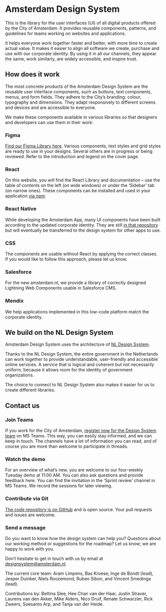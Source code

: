 <!-- @license CC0-1.0 -->

# Amsterdam Design System

This is the library for the user interfaces (UI) of all digital products offered by the City of Amsterdam.
It provides reusable components, patterns, and guidelines for teams working on websites and applications.

It helps everyone work together faster and better, with more time to create actual value.
It makes it easier to align all software we create, purchase and use with our corporate identity.
By using it in all our channels, they appear the same, work similarly, are widely accessible, and inspire trust.

## How does it work

The most concrete products of the Amsterdam Design System are the reusable user interface components, such as buttons, text components, menus, and form fields.
They adhere to the City’s branding: colour, typography and dimensions.
They adapt responsively to different screens and devices and are accessible to everyone.

We make these components available in various libraries so that designers and developers can use them in their work:

### Figma

[Find our Figma Library here](https://www.figma.com/file/9IGm6IdPUYizBNGsUnueBd/Amsterdam-Design-System?type=design&node-id=2927%3A29177&mode=design&t=6KlrHnKkHU2uZ9s9-1).
Various components, text styles and grid styles are ready to use in your designs.
Several others are in progress or being reviewed.
Refer to the introduction and legend on the cover page.

### React

On this website, you will find the React Library and documentation – use the table of contents on the left (on wide windows) or under the ‘Sidebar’ tab (on narrow ones).
These components can be installed and used in your application [via npm](https://www.npmjs.com/search?q=%40amsterdam%2Fdesign-system).

### React Native

While developing the Amsterdam App, many UI components have been built according to the updated corporate identity.
They are still [in that repository](https://github.com/Amsterdam/amsterdam-app-frontend) but will eventually be transferred to the design system for other apps to use.

### CSS

The components are usable without React by applying the correct classes.
If you would like to follow this approach, please let us know.

### Salesforce

For the new amsterdam.nl, we provide a library of correctly designed Lightning Web Components usable in Salesforce CMS.

### Mendix

We help applications implemented in this low-code platform match the corporate identity.

## We build on the NL Design System

Amsterdam Design System uses the architecture of [NL Design System](https://nldesignsystem.nl/).

Thanks to the NL Design System, the entire government in the Netherlands can work together to provide understandable, user-friendly and accessible online services.
A service that is logical and coherent but not necessarily uniform, because it allows room for the identity of government organizations.

The choice to connect to NL Design System also makes it easier for us to create different libraries.

## Contact us

### Join Teams

If you work for the City of Amsterdam, [register now for the Design System team](https://teams.microsoft.com/l/team/19%3afYKS_RD2n1q4UhguA9jwEJk0A_VjYPO4TiLQjYlG_bo1%40thread.tacv2/conversations?groupId=381b5f11-b342-4a3a-8a78-8b371a90457d&tenantId=72fca1b1-2c2e-4376-a445-294d80196804) on MS Teams.
This way, you can easily stay informed, and we can keep in touch.
The channels have a lot of information you can read, and of course you are more than welcome to participate in threads.

### Watch the demo

For an overview of what’s new, you are welcome to our four-weekly Tuesday demo at 11:00 AM.
You can also ask questions and provide feedback here.
You can find the invitation in the ‘Sprint review’ channel in MS Teams.
We record the sessions for later viewing.

### Contribute via Git

[The code repository is on GitHub](http://github.com/Amsterdam/design-system) and is open source.
Your pull requests and issues are welcome.

### Send a message

Do you want to know how the design system can help you? Questions about our working method or suggestions for the roadmap?
Let us know; we are happy to work with you.

Don’t hesitate to get in touch with us by email at <designsystem@amsterdam.nl>.

The current core team:
Aram Limpens,
Bas Kroese,
Inge de Bondt (lead),
Jesper Duinker,
Niels Roozemond,
Ruben Sibon,
and
Vincent Smedinga (lead).

Contributions by:
Bettina Slee,
Hee Chan van der Haar,
Justin Straver,
Laurens van den Akker,
Mike Alders,
Nico Druif,
Renate Schwarzler,
Rick Zweers,
Soesanto Arp,
and
Tanja van der Heide.
